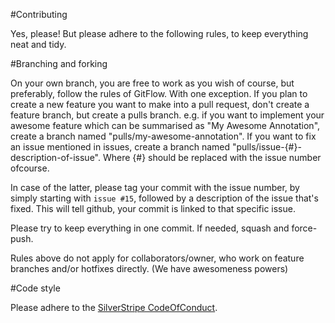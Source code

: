 #Contributing

Yes, please! But please adhere to the following rules, to keep everything neat and tidy.

#Branching and forking

On your own branch, you are free to work as you wish of course, but preferably, follow the rules of GitFlow. With one exception. If you plan to create a new feature you want to make into a pull request, don't create a feature branch, but create a pulls branch.
e.g. if you want to implement your awesome feature which can be summarised as "My Awesome Annotation", create a branch named "pulls/my-awesome-annotation".
If you want to fix an issue mentioned in issues, create a branch named "pulls/issue-{#}-description-of-issue". Where {#} should be replaced with the issue number ofcourse.

In case of the latter, please tag your commit with the issue number, by simply starting with `issue #15`, followed by a description of the issue that's fixed. This will tell github, your commit is linked to that specific issue.

Please try to keep everything in one commit. If needed, squash and force-push.

Rules above do not apply for collaborators/owner, who work on feature branches and/or hotfixes directly. (We have awesomeness powers)

#Code style

Please adhere to the [SilverStripe CodeOfConduct](CodeOfConduct.md).

